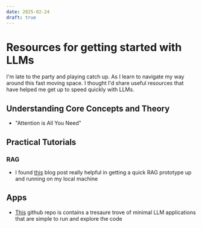 ```yaml
---
date: 2025-02-24
draft: true
---
```


# Resources for getting started with LLMs

I'm late to the party and playing catch up. As I learn to navigate my way around this fast moving space. I thought I'd share useful resources that have helped me get up to speed quickly with LLMs.

<!-- more -->

## Understanding Core Concepts and Theory

- "Attention is All You Need"

## Practical Tutorials

### RAG

- I found <a href="https://blog.duy.dev/build-your-own-rag-and-run-them-locally/" target="_blank" rel="noopener noreferrer">this</a> blog post really helpful in getting a quick RAG prototype up and running on my local machine



## Apps

- <a href="https://github.com/Shubhamsaboo/awesome-llm-apps/tree/main" target="_blank" rel="noopener noreferrer">This</a> github repo is contains a tresaure trove of minimal LLM applications that are simple to run and explore the code